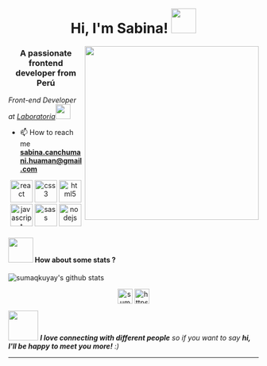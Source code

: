 <h1 align="center"> Hi, I'm Sabina! <img src="https://media.giphy.com/media/mGcNjsfWAjY5AEZNw6/giphy.gif" width="50"> </h1>
<img align='right' src="https://user-images.githubusercontent.com/60890508/88472270-9b2d9380-ced6-11ea-9dfd-0ef5dc4aeec4.gif" width="350">

<h3 align="center">A passionate frontend developer from Perú</h3>
<p><em> Front-end Developer at <a href="https://www.laboratoria.la/">Laboratoria</a><img src="https://media.giphy.com/media/WUlplcMpOCEmTGBtBW/giphy.gif" width="30"> 
</em></p>

- 📫 How to reach me **sabina.canchumani.huaman@gmail.com**

<p align="center"><img src="https://devicons.github.io/devicon/devicon.git/icons/react/react-original-wordmark.svg" alt="react" width="45" height="45"/> <img src="https://devicons.github.io/devicon/devicon.git/icons/css3/css3-original-wordmark.svg" alt="css3" width="45" height="45"/> <img src="https://devicons.github.io/devicon/devicon.git/icons/html5/html5-original-wordmark.svg" alt="html5" width="45" height="45"/> <img src="https://devicons.github.io/devicon/devicon.git/icons/javascript/javascript-original.svg" alt="javascript" width="45" height="45"/> <img src="https://devicons.github.io/devicon/devicon.git/icons/sass/sass-original.svg" alt="sass" width="45" height="45"/> <img src="https://devicons.github.io/devicon/devicon.git/icons/nodejs/nodejs-original-wordmark.svg" alt="nodejs" width="45" height="45"/></p><p align="center"></p>
 
 #### <img src="https://media.giphy.com/media/VgCDAzcKvsR6OM0uWg/giphy.gif" width="50"> How about some stats ?


![sumaqkuyay's github stats](https://github-readme-stats.vercel.app/api?username=sumaqkuyay&show_icons=true&theme=dracula)

<p align="center">
  <a href="https://twitter.com/sumaq_kuyay" target="blank"><img align="center" src="https://cdn.jsdelivr.net/npm/simple-icons@3.0.1/icons/twitter.svg" alt="sumaq_kuyay"   height="30" width="30" /></a>
  <a href="https://linkedin.com/in/https://www.linkedin.com/in/sabina-canchumani-huaman/" target="blank"><img align="center" src="https://cdn.jsdelivr.net/npm/simple-icons@3.0.1/icons/linkedin.svg" alt="https://www.linkedin.com/in/sabina-canchumani-huaman/" height="30" width="30" /></a>
</p>




<img src="https://media.giphy.com/media/LnQjpWaON8nhr21vNW/giphy.gif" width="60"> <em><b>I love connecting with different people</b> so if you want to say <b>hi, I'll be happy to meet you more!</b> :)</em>

---
